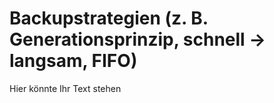 # Backupstrategien (z. B. Generationsprinzip, schnell -> langsam, FIFO)

Hier könnte Ihr Text stehen